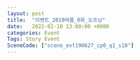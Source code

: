 ```yaml
---
layout: post
title:  "이벤트_2019여름_0화_오프닝"
date:   2022-02-10 13:00:00 +0000
categories: Event
Tags: Story Event
SceneCode: ["scene_evt190627_cp0_q1_s10"]
---
```


